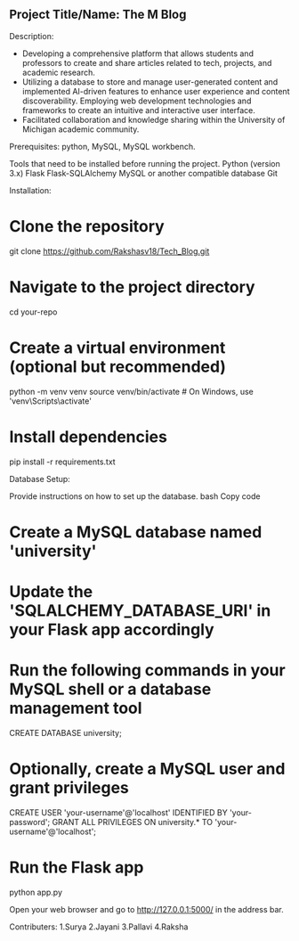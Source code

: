 ## Project Title/Name: The M Blog

Description:

* Developing a comprehensive platform that allows students and professors to create and share articles related to tech, projects, and academic research. 
* Utilizing a database to store and manage user-generated content and implemented AI-driven features to enhance user experience and content discoverability. Employing web development technologies and frameworks to create an intuitive and interactive user interface.
* Facilitated collaboration and knowledge sharing within the University of Michigan academic community.


Prerequisites:
python,
MySQL,
MySQL workbench.

Tools that need to be installed before running the project.
Python (version 3.x)
Flask
Flask-SQLAlchemy
MySQL or another compatible database
Git

Installation:


# Clone the repository
git clone https://github.com/Rakshasv18/Tech_Blog.git

# Navigate to the project directory
cd your-repo

# Create a virtual environment (optional but recommended)
python -m venv venv
source venv/bin/activate  # On Windows, use 'venv\Scripts\activate'

# Install dependencies
pip install -r requirements.txt


Database Setup:

Provide instructions on how to set up the database.
bash
Copy code
# Create a MySQL database named 'university'
# Update the 'SQLALCHEMY_DATABASE_URI' in your Flask app accordingly

# Run the following commands in your MySQL shell or a database management tool
CREATE DATABASE university;

# Optionally, create a MySQL user and grant privileges
CREATE USER 'your-username'@'localhost' IDENTIFIED BY 'your-password';
GRANT ALL PRIVILEGES ON university.* TO 'your-username'@'localhost';

# Run the Flask app
python app.py

Open your web browser and go to http://127.0.0.1:5000/ in the address bar.


Contributers:
1.Surya 
2.Jayani
3.Pallavi
4.Raksha 
